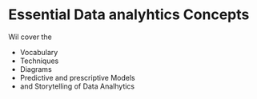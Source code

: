 # Essential Data analyhtics Concepts

Wil cover the
- Vocabulary
- Techniques
- Diagrams
- Predictive and prescriptive Models
- and Storytelling
of Data Analhytics
